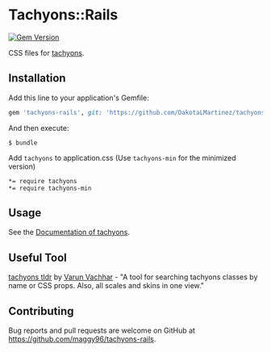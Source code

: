 # Tachyons::Rails
[![Gem Version](https://badge.fury.io/rb/tachyons-rails.svg)](http://badge.fury.io/rb/tachyons-rails)

CSS files for [tachyons](http://tachyons.io).

## Installation

Add this line to your application's Gemfile:

```ruby
gem 'tachyons-rails', git: 'https://github.com/DakotaLMartinez/tachyons-rails'
```

And then execute:

    $ bundle

Add `tachyons` to application.css (Use `tachyons-min` for the minimized version)

```
*= require tachyons
*= require tachyons-min
```

## Usage

See the [Documentation of tachyons](http://tachyons.io/docs/).

## Useful Tool

[tachyons tldr](https://tachyons-tldr.now.sh/#/classes) by [Varun Vachhar](https://twitter.com/winkerVSbecks) - "A tool for searching tachyons classes by name or CSS props. Also, all scales and skins in one view."

## Contributing

Bug reports and pull requests are welcome on GitHub at https://github.com/maggy96/tachyons-rails.
